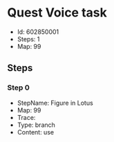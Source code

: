 # Quest Voice task

- Id: 602850001
- Steps: 1
- Map: 99

## Steps

### Step 0
- StepName:  Figure in Lotus
- Map:  99
- Trace:  
- Type:  branch
- Content:  use


